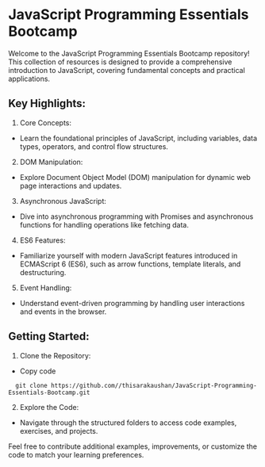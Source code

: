# JavaScript Programming Essentials Bootcamp

Welcome to the JavaScript Programming Essentials Bootcamp repository! This collection of resources is designed to provide a comprehensive introduction to JavaScript, covering fundamental concepts and practical applications.

## Key Highlights:

1. Core Concepts:
* Learn the foundational principles of JavaScript, including variables, data types, operators, and control flow structures.

2. DOM Manipulation:
* Explore Document Object Model (DOM) manipulation for dynamic web page interactions and updates.

3. Asynchronous JavaScript:
* Dive into asynchronous programming with Promises and asynchronous functions for handling operations like fetching data.

4. ES6 Features:
* Familiarize yourself with modern JavaScript features introduced in ECMAScript 6 (ES6), such as arrow functions, template literals, and destructuring.

5. Event Handling:
* Understand event-driven programming by handling user interactions and events in the browser.

## Getting Started:

1. Clone the Repository:

* Copy code
```
  git clone https://github.com//thisarakaushan/JavaScript-Programming-Essentials-Bootcamp.git
```

2. Explore the Code:
* Navigate through the structured folders to access code examples, exercises, and projects.

Feel free to contribute additional examples, improvements, or customize the code to match your learning preferences.
